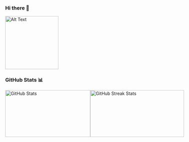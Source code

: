### Hi there 👋

<p align="left">
  <img src="https://github.com/IssamLL/IssamLL/blob/main/boxing-cat.gif" alt="Alt Text" width="170">
</p>


### GitHub Stats 📊

<div style="display: flex; justify-content: space-between;">
    <img src="https://github-readme-stats.vercel.app/api?username=IssamLL&theme=radical&hide_border=true&include_all_commits=false&count_private=false" alt="GitHub Stats" width="272" height="150">
    <img src="https://github-readme-streak-stats.herokuapp.com/?user=IssamLL&theme=radical&hide_border=true" alt="GitHub Streak Stats" width="300" height="150">
</div>








